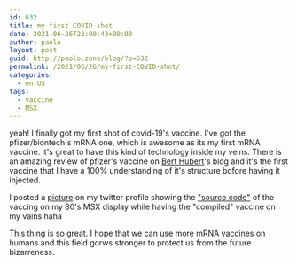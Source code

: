 ```yaml
---
id: 632
title: my first COVID shot
date: 2021-06-26T22:00:43+00:00
author: paolo
layout: post
guid: http://paolo.zone/blog/?p=632
permalink: /2021/06/26/my-first-COVID-shot/
categories:
  - en-US
tags:
  - vaccine
  - MSX
---
```


yeah! I finally got my first shot of covid-19's vaccine. I've got the pfizer/biontech's mRNA one, which is awesome as its my first mRNA vaccine. it's great to have this kind of technology inside my veins. There is an amazing review of pfizer's vaccine on [Bert Hubert](https://berthub.eu/articles/posts/reverse-engineering-source-code-of-the-biontech-pfizer-vaccine/)'s blog and it's the first vaccine that I have a 100% understanding of it's structure bofore having it injected.

I posted a [picture](https://twitter.com/paoloo/status/1409143396694888449) on my twitter profile showing the ["source code"](https://berthub.eu/articles/11889.doc) of the vaccing on my 80's MSX display while having the "compiled" vaccine on my vains haha

This thing is so great. I hope that we can use more mRNA vaccines on humans and this field gorws stronger to protect us from the future bizarreness.

